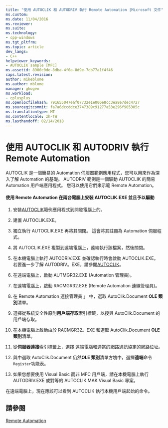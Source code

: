 ```yaml
---
title: "使用 AUTOCLIK 和 AUTODRIV 執行 Remote Automation |Microsoft 文件"
ms.custom: 
ms.date: 11/04/2016
ms.reviewer: 
ms.suite: 
ms.technology:
- cpp-windows
ms.tgt_pltfrm: 
ms.topic: article
dev_langs:
- C++
helpviewer_keywords:
- AUTOCLIK sample [MFC]
ms.assetid: 8900c0de-8dba-4f0a-8d9e-7db77a1f4f46
caps.latest.revision: 
author: mikeblome
ms.author: mblome
manager: ghogen
ms.workload:
- cplusplus
ms.openlocfilehash: 791655047eaf07732e1e006e8cc3ea8e7dec4727
ms.sourcegitcommit: fa7a6dccddce3747389c91277a53e296f905305c
ms.translationtype: MT
ms.contentlocale: zh-TW
ms.lasthandoff: 02/14/2018
---
```

# <a name="running-remote-automation-using-autoclik-and-autodriv"></a>使用 AUTOCLIK 和 AUTODRIV 執行 Remote Automation
AUTOCLIK 是一個簡易的 Automation 伺服器範例應用程式，您可以用來作為深入了解 Automation 的基礎。 AUTODRIV 範例是一個驅動 AUTOCLIK 的簡易 Automation 用戶端應用程式。 您可以使用它們來示範 Remote Automation。  
  
#### <a name="to-install-autoclikexe-on-two-machines-and-drive-it-using-remote-automation"></a>使用 Remote Automation 在兩台電腦上安裝 AUTOCLIK.EXE 並且予以驅動  
  
1.  安裝[AUTOCLIK](../visual-cpp-samples.md)範例應用程式到開發電腦上的。  
  
2.  建置 AUTOCLIK.EXE。  
  
3.  獨立執行 AUTOCLIK.EXE 再將其關閉。 這會將其註冊為 Automation 伺服程式。  
  
4.  將 AUTOCLIK.EXE 複製到遠端電腦上，遠端執行該檔案，然後關閉。  
  
5.  在本機電腦上執行 AUTODRIV.EXE 並確認執行時會啟動 AUTOCLIK.EXE。 若要進一步了解 AUTODRIV。EXE，請參閱[AUTOCLIK](../visual-cpp-samples.md)。  
  
6.  在遠端電腦上，啟動 AUTMGR32.EXE (Automation 管理員)。  
  
7.  在遠端電腦上，啟動 RACMGR32.EXE (Remote Automation 連線管理員)。  
  
8.  在 Remote Automation 連接管理員 」 中，選取 AutoClik.Document **OLE 類別**清單。  
  
9. 選擇從系統安全性原則**用戶端存取**索引標籤，以授與 AutoClik.Document 的用戶端存取。  
  
10. 在本機電腦上啟動由於 RACMGR32。EXE 和選取 AutoClik.Document **OLE 類別**清單。  
  
11. 從**伺服器連接**索引標籤上，選擇 遠端電腦和適當的網路通訊協定的網路位址。  
  
12. 與中選取 AutoClik.Document 仍然**OLE 類別**清單方塊中，選擇**遠端**命令`Register`功能表。  
  
13. 如果您想要使用 Visual Basic 而非 MFC 用戶端，請在本機電腦上執行 AUTODRIV.EXE 或對等的 AUTOCLIK.MAK Visual Basic 專案。  
  
 在遠端電腦上，現在應該可以看到 AUTOCLIK 執行本機用戶端起始的命令。  
  
## <a name="see-also"></a>請參閱  
 [Remote Automation](../mfc/remote-automation.md)

